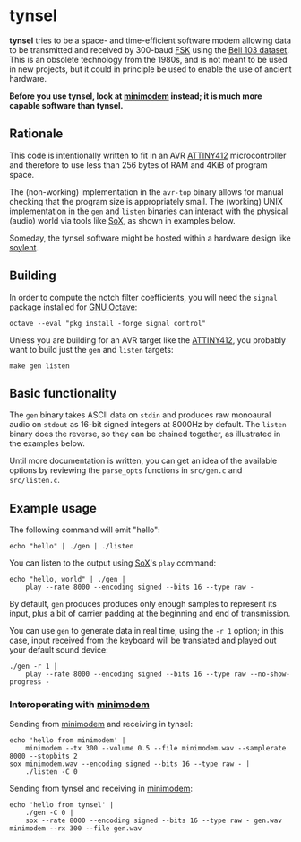 # tynsel

**tynsel** tries to be a space- and time-efficient software modem allowing data to be transmitted and received by 300-baud [FSK] using the [Bell 103 dataset]. This is an obsolete technology from the 1980s, and is not meant to be used in new projects, but it could in principle be used to enable the use of ancient hardware.

**Before you use tynsel, look at [minimodem] instead; it is much more capable software than tynsel.**

## Rationale

This code is intentionally written to fit in an AVR [ATTINY412] microcontroller and therefore to use less than 256 bytes of RAM and 4KiB of program space.

The (non-working) implementation in the `avr-top` binary allows for manual checking that the program size is appropriately small. The (working) UNIX implementation in the `gen` and `listen` binaries can interact with the physical (audio) world via tools like [SoX], as shown in examples below.

Someday, the tynsel software might be hosted within a hardware design like [soylent].

## Building

In order to compute the notch filter coefficients, you will need the `signal` package installed for [GNU Octave]:

    octave --eval "pkg install -forge signal control"

Unless you are building for an AVR target like the [ATTINY412], you probably want to build just the `gen` and `listen` targets:

    make gen listen

## Basic functionality

The `gen` binary takes ASCII data on `stdin` and produces raw monoaural audio on `stdout` as 16-bit signed integers at 8000Hz by default. The `listen` binary does the reverse, so they can be chained together, as illustrated in the examples below.

Until more documentation is written, you can get an idea of the available options by reviewing the `parse_opts` functions in `src/gen.c` and `src/listen.c`.

## Example usage

The following command will emit "hello":

    echo "hello" | ./gen | ./listen

You can listen to the output using [SoX]'s `play` command:

    echo "hello, world" | ./gen |
        play --rate 8000 --encoding signed --bits 16 --type raw -

By default, `gen` produces produces only enough samples to represent its input, plus a bit of carrier padding at the beginning and end of transmission.

You can use `gen` to generate data in real time, using the `-r 1` option; in this case, input received from the keyboard will be translated and played out your default sound device:

    ./gen -r 1 |
        play --rate 8000 --encoding signed --bits 16 --type raw --no-show-progress -

### Interoperating with [minimodem]

Sending from [minimodem] and receiving in tynsel:

    echo 'hello from minimodem' |
        minimodem --tx 300 --volume 0.5 --file minimodem.wav --samplerate 8000 --stopbits 2
    sox minimodem.wav --encoding signed --bits 16 --type raw - |
        ./listen -C 0

Sending from tynsel and receiving in [minimodem]:

    echo 'hello from tynsel' |
        ./gen -C 0 |
        sox --rate 8000 --encoding signed --bits 16 --type raw - gen.wav
    minimodem --rx 300 --file gen.wav

[FSK]: https://en.wikipedia.org/wiki/Frequency-shift_keying
[Bell 103 dataset]: https://en.wikipedia.org/wiki/Bell_103_modem
[ATTINY412]: https://www.microchip.com/wwwproducts/en/ATTINY412
[SoX]: http://sox.sourceforge.net
[soylent]: https://github.com/kulp/soylent
[minimodem]: http://www.whence.com/minimodem/
[GNU Octave]: https://octave.org
